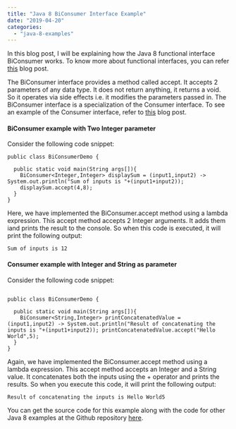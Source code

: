 ```yaml
---
title: "Java 8 BiConsumer Interface Example"
date: "2019-04-20"
categories: 
  - "java-8-examples"
---
```


In this blog post, I will be explaining how the Java 8 functional interface BiConsumer works. To know more about functional interfaces, you can refer [this](https://learnjava.co.in/what-is-a-functional-interface/) blog post.

The BiConsumer interface provides a method called accept. It accepts 2 parameters of any data type. It does not return anything, it returns a void. So it operates via side effects i.e. it modifies the parameters passed in. The BiConsumer interface is a specialization of the Consumer interface. To see an example of the Consumer interface, refer to [this](https://learnjava.co.in/java-8-consumer-interface-example/) blog post.

#### BiConsumer example with Two Integer parameter

Consider the following code snippet:

````
public class BiConsumerDemo {

  public static void main(String args[]){ 
    BiConsumer<Integer,Integer> displaySum = (input1,input2) -> System.out.println("Sum of inputs is "+(input1+input2)); 
    displaySum.accept(4,8); 
  }
} 
````

Here, we have implemented the BiConsumer.accept method using a lambda expression. This accept method accepts 2 Integer arguments. It adds them iand prints the result to the console. So when this code is executed, it will print the following output:

```
Sum of inputs is 12
```

#### Consumer example with Integer and String as parameter

Consider the following code snippet:

````

public class BiConsumerDemo {

  public static void main(String args[]){ 
    BiConsumer<String,Integer> printConcatenatedValue = (input1,input2) -> System.out.println("Result of concatenating the inputs is "+(input1+input2)); printConcatenatedValue.accept("Hello World",5); 
  }
}
````

Again, we have implemented the BiConsumer.accept method using a lambda expression. This accept method accepts an Integer and a String value. It concatenates both the inputs using the + operator and prints the results. So when you execute this code, it will print the following output:

```
Result of concatenating the inputs is Hello World5
```

You can get the source code for this example along with the code for other Java 8 examples at the Github repository [here](https://github.com/learnjavawithreshma/Java8Demo).
